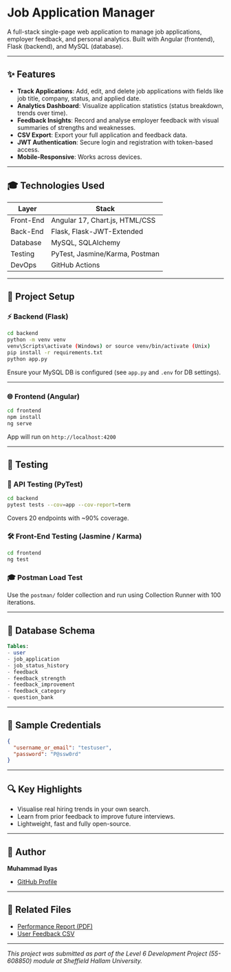 # Job Application Manager

A full-stack single-page web application to manage job applications, employer feedback, and personal analytics. Built with Angular (frontend), Flask (backend), and MySQL (database).

---

## ✨ Features

- **Track Applications**: Add, edit, and delete job applications with fields like job title, company, status, and applied date.
- **Analytics Dashboard**: Visualize application statistics (status breakdown, trends over time).
- **Feedback Insights**: Record and analyse employer feedback with visual summaries of strengths and weaknesses.
- **CSV Export**: Export your full application and feedback data.
- **JWT Authentication**: Secure login and registration with token-based access.
- **Mobile-Responsive**: Works across devices.

---

## 🎓 Technologies Used

| Layer       | Stack                         |
|-------------|-------------------------------|
| Front-End   | Angular 17, Chart.js, HTML/CSS |
| Back-End    | Flask, Flask-JWT-Extended     |
| Database    | MySQL, SQLAlchemy             |
| Testing     | PyTest, Jasmine/Karma, Postman|
| DevOps      | GitHub Actions                |

---

## 📆 Project Setup

### ⚡ Backend (Flask)

```bash
cd backend
python -m venv venv
venv\Scripts\activate (Windows) or source venv/bin/activate (Unix)
pip install -r requirements.txt
python app.py
```

Ensure your MySQL DB is configured (see `app.py` and `.env` for DB settings).

---

### 🌐 Frontend (Angular)

```bash
cd frontend
npm install
ng serve
```

App will run on `http://localhost:4200`

---

## 🔧 Testing

### 🔢 API Testing (PyTest)
```bash
cd backend
pytest tests --cov=app --cov-report=term
```
Covers 20 endpoints with ~90% coverage.

### 🛠️ Front-End Testing (Jasmine / Karma)
```bash
cd frontend
ng test
```

### 🎓 Postman Load Test
Use the `postman/` folder collection and run using Collection Runner with 100 iterations.

---

## 🔧 Database Schema

```sql
Tables:
- user
- job_application
- job_status_history
- feedback
- feedback_strength
- feedback_improvement
- feedback_category
- question_bank
```

---

## 🚀 Sample Credentials

```json
{
  "username_or_email": "testuser",
  "password": "P@ssw0rd"
}
```

---

## 🔍 Key Highlights

- Visualise real hiring trends in your own search.
- Learn from prior feedback to improve future interviews.
- Lightweight, fast and fully open-source.

---

## 🌟 Author
**Muhammad Ilyas**
- [GitHub Profile](https://github.com/MuhammadIlyas2)

---

## 📖 Related Files

- [Performance Report (PDF)](./Job-Application-Manager-Performance-Test-performance-report-5.pdf)
- [User Feedback CSV](./Job%20Application%20Manager%20User%20Feedback%20.csv)

---

_This project was submitted as part of the Level 6 Development Project (55-608850) module at Sheffield Hallam University._
